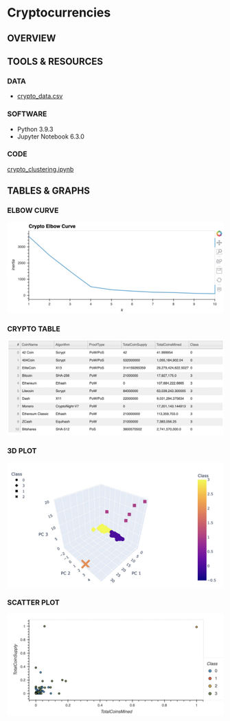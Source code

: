 # Cryptocurrencies

## OVERVIEW

## TOOLS & RESOURCES

### DATA
* [crypto_data.csv](https://github.com/farwaali08/Cryptocurrencies/blob/47b98779f7ffd3a7b8a695ddf81aba60f79b89ab/Resources/crypto_data.csv)

### SOFTWARE
* Python 3.9.3
* Jupyter Notebook 6.3.0

### CODE

[crypto_clustering.ipynb](https://github.com/farwaali08/Cryptocurrencies/blob/9c06c7877b9d18a52d626be923024f8d56dc888e/crypto_clustering.ipynb)

## TABLES & GRAPHS

### ELBOW CURVE

![alt_text](https://github.com/farwaali08/Cryptocurrencies/blob/main/Resources/Elbow%20Curve.jpg)

### CRYPTO TABLE

![alt_text](https://github.com/farwaali08/Cryptocurrencies/blob/47b98779f7ffd3a7b8a695ddf81aba60f79b89ab/Resources/crypto%20table.jpg)

### 3D PLOT
![alt_text](https://github.com/farwaali08/Cryptocurrencies/blob/main/Resources/3D%20Plot.jpg)

### SCATTER PLOT

![alt_text](https://github.com/farwaali08/Cryptocurrencies/blob/main/Resources/Scatter.jpg)


